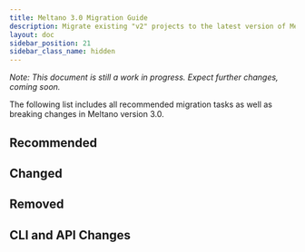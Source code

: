 ```yaml
---
title: Meltano 3.0 Migration Guide
description: Migrate existing "v2" projects to the latest version of Meltano
layout: doc
sidebar_position: 21
sidebar_class_name: hidden
---
```


_Note: This document is still a work in progress. Expect further changes, coming soon._

The following list includes all recommended migration tasks as well as breaking changes in Meltano version 3.0.

## Recommended

## Changed

## Removed

## CLI and API Changes
